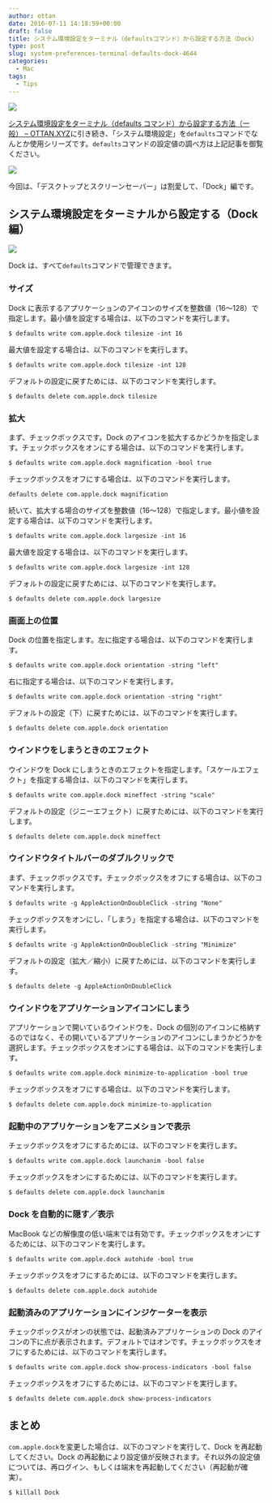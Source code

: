 ```yaml
---
author: ottan
date: 2016-07-11 14:18:59+00:00
draft: false
title: システム環境設定をターミナル（defaultsコマンド）から設定する方法（Dock）
type: post
slug: system-preferences-terminal-defaults-dock-4644
categories:
  - Mac
tags:
  - Tips
---
```


![](/uploads/2016/07/160710-57824e95886ff.jpg)

[システム環境設定をターミナル（defaults コマンド）から設定する方法（一般） – OTTAN.XYZ](/posts/2016/07/system-preferences-terminal-defaults-2-4643/)に引き続き、「システム環境設定」を`defaults`コマンドでなんとか使用シリーズです。`defaults`コマンドの設定値の調べ方は上記記事を御覧ください。

![](/uploads/2016/07/160710-57824ed9609b3.png)

今回は、「デスクトップとスクリーンセーバー」は割愛して、「Dock」編です。

## システム環境設定をターミナルから設定する（Dock 編）

![](/uploads/2016/07/160710-57824edfd8fd1.png)

Dock は、すべて`defaults`コマンドで管理できます。

### サイズ

Dock に表示するアプリケーションのアイコンのサイズを整数値（16〜128）で指定します。最小値を設定する場合は、以下のコマンドを実行します。

    $ defaults write com.apple.dock tilesize -int 16

最大値を設定する場合は、以下のコマンドを実行します。

    $ defaults write com.apple.dock tilesize -int 128

デフォルトの設定に戻すためには、以下のコマンドを実行します。

    $ defaults delete com.apple.dock tilesize

### 拡大

まず、チェックボックスです。Dock のアイコンを拡大するかどうかを指定します。チェックボックスをオンにする場合は、以下のコマンドを実行します。

    $ defaults write com.apple.dock magnification -bool true

チェックボックスをオフにする場合は、以下のコマンドを実行します。

    defaults delete com.apple.dock magnification

続いて、拡大する場合のサイズを整数値（16〜128）で指定します。最小値を設定する場合は、以下のコマンドを実行します。

    $ defaults write com.apple.dock largesize -int 16

最大値を設定する場合は、以下のコマンドを実行します。

    $ defaults write com.apple.dock largesize -int 128

デフォルトの設定に戻すためには、以下のコマンドを実行します。

    $ defaults delete com.apple.dock largesize

### 画面上の位置

Dock の位置を指定します。左に指定する場合は、以下のコマンドを実行します。

    $ defaults write com.apple.dock orientation -string "left"

右に指定する場合は、以下のコマンドを実行します。

    $ defaults write com.apple.dock orientation -string "right"

デフォルトの設定（下）に戻すためには、以下のコマンドを実行します。

    $ defaults delete com.apple.dock orientation

### ウインドウをしまうときのエフェクト

ウインドウを Dock にしまうときのエフェクトを指定します。「スケールエフェクト」を指定する場合は、以下のコマンドを実行します。

    $ defaults write com.apple.dock mineffect -string "scale"

デフォルトの設定（ジニーエフェクト）に戻すためには、以下のコマンドを実行します。

    $ defaults delete com.apple.dock mineffect

### ウインドウタイトルバーのダブルクリックで

まず、チェックボックスです。チェックボックスをオフにする場合は、以下のコマンドを実行します。

    $ defaults write -g AppleActionOnDoubleClick -string "None"

チェックボックスをオンにし、「しまう」を指定する場合は、以下のコマンドを実行します。

    $ defaults write -g AppleActionOnDoubleClick -string "Minimize"

デフォルトの設定（拡大／縮小）に戻すためには、以下のコマンドを実行します。

    $ defaults delete -g AppleActionOnDoubleClick

### ウインドウをアプリケーションアイコンにしまう

アプリケーションで開いているウインドウを、Dock の個別のアイコンに格納するのではなく、その開いているアプリケーションのアイコンにしまうかどうかを選択します。チェックボックスをオンにする場合は、以下のコマンドを実行します。

    $ defaults write com.apple.dock minimize-to-application -bool true

チェックボックスをオフにする場合は、以下のコマンドを実行します。

    $ defaults delete com.apple.dock minimize-to-application

### 起動中のアプリケーションをアニメションで表示

チェックボックスをオフにするためには、以下のコマンドを実行します。

    $ defaults write com.apple.dock launchanim -bool false

チェックボックスをオンにするためには、以下のコマンドを実行します。

    $ defaults delete com.apple.dock launchanim

### Dock を自動的に隠す／表示

MacBook などの解像度の低い端末では有効です。チェックボックスをオンにするためには、以下のコマンドを実行します。

    $ defaults write com.apple.dock autohide -bool true

チェックボックスをオフにするためには、以下のコマンドを実行します。

    $ defaults delete com.apple.dock autohide

### 起動済みのアプリケーションにインジケーターを表示

チェックボックスがオンの状態では、起動済みアプリケーションの Dock のアイコンの下に点が表示されます。デフォルトではオンです。チェックボックスをオフにするためには、以下のコマンドを実行します。

    $ defaults write com.apple.dock show-process-indicators -bool false

チェックボックスをオフにするためには、以下のコマンドを実行します。

    $ defaults delete com.apple.dock show-process-indicators

## まとめ

`com.apple.dock`を変更した場合は、以下のコマンドを実行して、Dock を再起動してください。Dock の再起動により設定値が反映されます。それ以外の設定値については、再ログイン、もしくは端末を再起動してください（再起動が確実）。

    $ killall Dock
